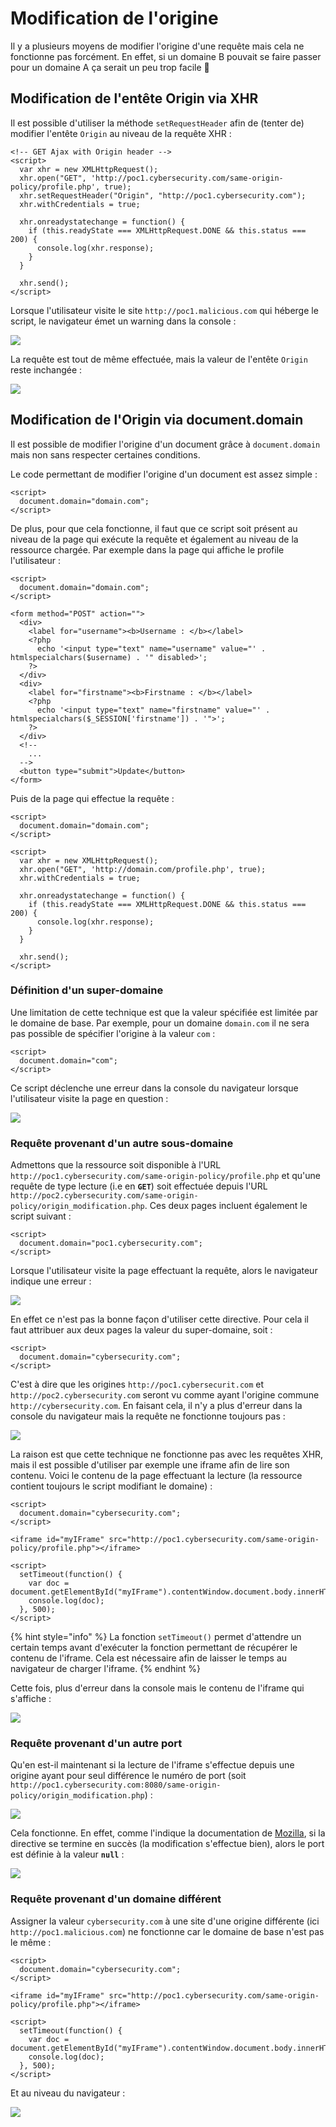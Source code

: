 # Modification de l'origine

Il y a plusieurs moyens de modifier l'origine d'une requête mais cela ne fonctionne pas forcément. En effet, si un domaine B pouvait se faire passer pour un domaine A ça serait un peu trop facile 🙂 

## Modification de l'entête Origin via XHR

Il est possible d'utiliser la méthode `setRequestHeader` afin de \(tenter de\) modifier l'entête `Origin` au niveau de la requête XHR :

```markup
<!-- GET Ajax with Origin header -->
<script>
  var xhr = new XMLHttpRequest();
  xhr.open("GET", 'http://poc1.cybersecurity.com/same-origin-policy/profile.php', true);
  xhr.setRequestHeader("Origin", "http://poc1.cybersecurity.com");
  xhr.withCredentials = true;

  xhr.onreadystatechange = function() {
    if (this.readyState === XMLHttpRequest.DONE && this.status === 200) {
      console.log(xhr.response);
    }
  }

  xhr.send();
</script>
```

Lorsque l'utilisateur visite le site `http://poc1.malicious.com` qui héberge le script, le navigateur émet un warning dans la console :

![](../../.gitbook/assets/4ae444458265fdbcc25c0e655eca5232.png)

La requête est tout de même effectuée, mais la valeur de l'entête `Origin` reste inchangée :

![](../../.gitbook/assets/875e708b1e2fcd6a1ed5427adce25057.png)

## Modification de l'Origin via document.domain

Il est possible de modifier l'origine d'un document grâce à `document.domain` mais non sans respecter certaines conditions.

Le code permettant de modifier l'origine d'un document est assez simple :

```markup
<script>
  document.domain="domain.com";
</script>
```

De plus, pour que cela fonctionne, il faut que ce script soit présent au niveau de la page qui exécute la requête et également au niveau de la ressource chargée. Par exemple dans la page qui affiche le profile l'utilisateur :

```markup
<script>
  document.domain="domain.com";
</script>

<form method="POST" action="">
  <div>
    <label for="username"><b>Username : </b></label>
    <?php 
      echo '<input type="text" name="username" value="' . htmlspecialchars($username) . '" disabled>';
    ?>
  </div>
  <div>
    <label for="firstname"><b>Firstname : </b></label>
    <?php 
      echo '<input type="text" name="firstname" value="' . htmlspecialchars($_SESSION['firstname']) . '">';
    ?>
  </div> 
  <!--
    ...
  -->
  <button type="submit">Update</button>
</form>
```

Puis de la page qui effectue la requête :

```markup
<script>
  document.domain="domain.com";
</script>

<script>
  var xhr = new XMLHttpRequest();
  xhr.open("GET", 'http://domain.com/profile.php', true);
  xhr.withCredentials = true;

  xhr.onreadystatechange = function() {
    if (this.readyState === XMLHttpRequest.DONE && this.status === 200) {
      console.log(xhr.response);
    }
  }

  xhr.send();
</script>
```

### Définition d'un super-domaine

Une limitation de cette technique est que la valeur spécifiée est limitée par le domaine de base. Par exemple, pour un domaine `domain.com` il ne sera pas possible de spécifier l'origine à la valeur `com` :

```markup
<script>
  document.domain="com";
</script> 
```

Ce script déclenche une erreur dans la console du navigateur lorsque l'utilisateur visite la page en question :

![](../../.gitbook/assets/9ecc166eda74e30afba24b5c1c5d9aee.png)

### Requête provenant d'un autre sous-domaine

Admettons que la ressource soit disponible à l'URL `http://poc1.cybersecurity.com/same-origin-policy/profile.php` et qu'une requête de type lecture \(i.e en **`GET`**\) soit effectuée depuis l'URL `http://poc2.cybersecurity.com/same-origin-policy/origin_modification.php`. Ces deux pages incluent également le script suivant :

```markup
<script>
  document.domain="poc1.cybersecurity.com";
</script>
```

Lorsque l'utilisateur visite la page effectuant la requête, alors le navigateur indique une erreur :

![](../../.gitbook/assets/d9c0ed7255ccceed10dc159ac62b73f9.png)

En effet ce n'est pas la bonne façon d'utiliser cette directive. Pour cela il faut attribuer aux deux pages la valeur du super-domaine, soit :

```markup
<script>
  document.domain="cybersecurity.com";
</script>
```

C'est à dire que les origines `http://poc1.cybersecurit.com` et `http://poc2.cybersecurity.com` seront vu comme ayant l'origine commune `http://cybersecurity.com`. En faisant cela, il n'y a plus d'erreur dans la console du navigateur mais la requête ne fonctionne toujours pas :

![](../../.gitbook/assets/7e7d48dfc54cf26cef83167d3d529b0d.png)

La raison est que cette technique ne fonctionne pas avec les requêtes XHR, mais il est possible d'utiliser par exemple une iframe afin de lire son contenu. Voici le contenu de la page effectuant la lecture \(la ressource contient toujours le script modifiant le domaine\) :

```markup
<script>
  document.domain="cybersecurity.com";
</script>
        
<iframe id="myIFrame" src="http://poc1.cybersecurity.com/same-origin-policy/profile.php"></iframe>

<script>
  setTimeout(function() {
    var doc = document.getElementById("myIFrame").contentWindow.document.body.innerHTML;
    console.log(doc);
  }, 500); 
</script>
```

{% hint style="info" %}
La fonction `setTimeout()` permet d'attendre un certain temps avant d'exécuter la fonction permettant de récupérer le contenu de l'iframe. Cela est nécessaire afin de laisser le temps au navigateur de charger l'iframe.
{% endhint %}

Cette fois, plus d'erreur dans la console mais le contenu de l'iframe qui s'affiche :

![](../../.gitbook/assets/cc29ad5758bec4d4b795cb6f3338eb07.png)

### Requête provenant d'un autre port

Qu'en est-il maintenant si la lecture de l'iframe s'effectue depuis une origine ayant pour seul différence le numéro de port \(soit `http://poc1.cybersecurity.com:8080/same-origin-policy/origin_modification.php`\) :

![](../../.gitbook/assets/5ff5c057aa619688b1dbd70f5822b179.png)

Cela fonctionne. En effet, comme l'indique la documentation de [Mozilla](https://developer.mozilla.org/fr/docs/Web/API/Document/domain), si la directive se termine en succès \(la modification s'effectue bien\), alors le port est définie à la valeur **`null`** :

![](../../.gitbook/assets/23ba784ceac1c267a8ff8d733ddc1166.png)

### Requête provenant d'un domaine différent

Assigner la valeur `cybersecurity.com` à une site d'une origine différente \(ici `http://poc1.malicious.com`\) ne fonctionne car le domaine de base n'est pas le même :

```markup
<script>
  document.domain="cybersecurity.com";
</script>

<iframe id="myIFrame" src="http://poc1.cybersecurity.com/same-origin-policy/profile.php"></iframe>

<script>
  setTimeout(function() {
    var doc = document.getElementById("myIFrame").contentWindow.document.body.innerHTML;
    console.log(doc);
  }, 500); 
</script>
```

Et au niveau du navigateur :

![](../../.gitbook/assets/5f89c5ab73c7b512634ad635d1b76f13.png)

